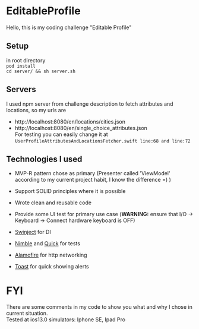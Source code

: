 # EditableProfile
Hello, this is my coding challenge "Editable Profile"

## Setup
in root directory  
`pod install`  
 `cd server/ && sh server.sh`


## Servers
I used npm server from challenge description to fetch attributes and locations, so my urls are  
* http://localhost:8080/en/locations/cities.json
* http://localhost:8080/en/single_choice_attributes.json  
  For testing you can easily change it at  
`UserProfileAttributesAndLocationsFetcher.swift line:68 and line:72`

## Technologies I used
* MVP-R pattern chose as primary (Presenter called 'ViewModel' according to my current project habit, I know the difference =) )
* Support SOLID principles where it is possible
* Wrote clean and reusable code
* Provide some UI test for primary use case  (**WARNING:** ensure that I/O -> Keyboard -> Connect hardware keyboard is OFF)

* [Swinject](https://github.com/Swinject/Swinject) for DI
* [Nimble](https://github.com/Quick/Nimble) and [Quick](https://github.com/Quick/Quick) for tests
* [Alamofire](https://github.com/Alamofire/Alamofire) for http networking
* [Toast](https://github.com/scalessec/Toast-Swift) for quick showing alerts

# FYI
There are some comments in my code to show you what and why I chose in current situation.  
Tested at ios13.0 simulators: Iphone SE, Ipad Pro
